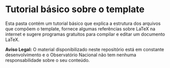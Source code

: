 # Tutorial básico sobre o template

Esta pasta contém um tutorial básico que explica a estrutura dos arquivos que compõem o template, fornece algumas referências sobre LaTeX na internet e sugere programas gratuitos para compilar e editar um documento LaTeX.

**Aviso Legal:** O material disponibilizado neste repositório está em constante desenvolvimento e o Observatório Nacional não tem nenhuma responsabilidade sobre o seu conteúdo.
